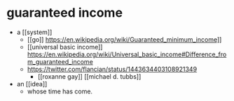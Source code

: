 # guaranteed income

- a [[system]]
  - [[go]] https://en.wikipedia.org/wiki/Guaranteed_minimum_income]]
  - [[universal basic income]] https://en.wikipedia.org/wiki/Universal_basic_income#Difference_from_guaranteed_income
  - https://twitter.com/flancian/status/1443634403108921349
    - [[roxanne gay]] [[michael d. tubbs]]
- an [[idea]]
  - whose time has come.

